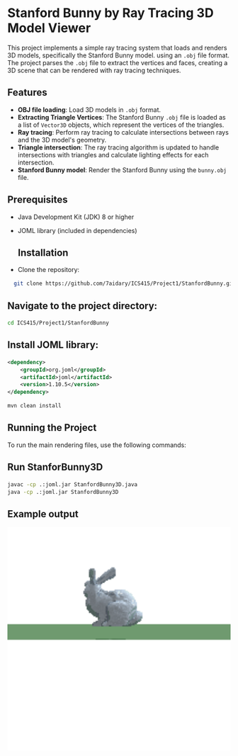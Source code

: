 # Stanford Bunny by Ray Tracing 3D Model Viewer

This project implements a simple ray tracing system that loads and renders 3D models, specifically the Stanford Bunny model. using an `.obj` file format. The project parses the `.obj` file to extract the vertices and faces, creating a 3D scene that can be rendered with ray tracing techniques.

## Features
- **OBJ file loading**: Load 3D models in `.obj` format.
- **Extracting Triangle Vertices**: The Stanford Bunny `.obj` file is loaded as a list of `Vector3D` objects, which represent the vertices of the triangles.
- **Ray tracing**: Perform ray tracing to calculate intersections between rays and the 3D model's geometry.
- **Triangle intersection**: The ray tracing algorithm is updated to handle intersections with triangles and calculate lighting effects for each intersection.
- **Stanford Bunny model**: Render the Stanford Bunny using the `bunny.obj` file.

## Prerequisites

- Java Development Kit (JDK) 8 or higher

- JOML library (included in dependencies)

  ## Installation
- Clone the repository:  
```bash
  git clone https://github.com/7aidary/ICS415/Project1/StanfordBunny.git
```
  ## Navigate to the project directory:
```bash
cd ICS415/Project1/StanfordBunny
```

## Install JOML library:

```xml
<dependency>
    <groupId>org.joml</groupId>
    <artifactId>joml</artifactId>
    <version>1.10.5</version>
</dependency>
```
```bash
mvn clean install
```
## Running the Project

To run the main rendering files, use the following commands:

## Run StanforBunny3D
```bash
javac -cp .:joml.jar StanfordBunny3D.java
java -cp .:joml.jar StanfordBunny3D
```
## Example output
<img src="https://github.com/7aidary/ICS415/blob/c8403c5356250770465f1d64aaa8a8dc1db75981/Project1/StanfordBunny/output7.png" alt="Stanford Bunny" width="800">
